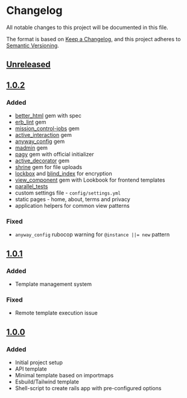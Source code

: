 # Changelog

All notable changes to this project will be documented in this file.

The format is based on [Keep a Changelog](https://keepachangelog.com/en/1.0.0/),
and this project adheres to [Semantic Versioning](https://semver.org/spec/v2.0.0.html).

## [Unreleased]

[Unreleased]: https://github.com/alec-c4/kickstart/compare/v1.0.2...HEAD

## [1.0.2]

### Added

- [better_html](https://github.com/Shopify/better-html) gem with spec
- [erb_lint](https://github.com/Shopify/erb_lint) gem
- [mission_control-jobs](https://github.com/rails/mission_control-jobs/) gem
- [active_interaction](https://github.com/AaronLasseigne/active_interaction) gem
- [anyway_config](https://github.com/palkan/anyway_config) gem
- [madmin](https://github.com/excid3/madmin/) gem
- [pagy](https://github.com/ddnexus/pagy) gem with official initializer
- [active_decorator](https://github.com/amatsuda/active_decorator) gem
- [shrine](https://github.com/shrinerb/shrine) gem for file uploads
- [lockbox](https://github.com/ankane/lockbox) and [blind_index](https://github.com/ankane/blind_index) for encryption
- [view_component](https://github.com/ViewComponent/view_component) gem with Lookbook for frontend templates
- [parallel_tests](https://github.com/grosser/parallel_tests)
- custom settings file - `config/settings.yml`
- static pages - home, about, terms and privacy
- application helpers for common view patterns

### Fixed

- `anyway_config` rubocop warning for `@instance ||= new` pattern

[1.0.2]: https://github.com/alec-c4/kickstart/compare/v1.0.1...v1.0.2

## [1.0.1]

### Added

- Template management system

### Fixed

- Remote template execution issue

[1.0.1]: https://github.com/alec-c4/kickstart/compare/v1.0.0...v1.0.1

## [1.0.0]

### Added

- Initial project setup
- API template
- Minimal template based on importmaps
- Esbuild/Tailwind template
- Shell-script to create rails app with pre-configured options

[1.0.0]: https://github.com/alec-c4/kickstart/releases/tag/v1.0.0
